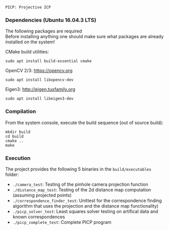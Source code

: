     PICP: Projective ICP

### Dependencies (Ubuntu 16.04.3 LTS)
The following packages are required <br>
Before installing anything one should make sure what packages are already installed on the system!

CMake build utilities:

    sudo apt install build-essential cmake
    
OpenCV 2/3: https://opencv.org

    sudo apt install libopencv-dev
    
Eigen3: http://eigen.tuxfamily.org

    sudo apt install libeigen3-dev

### Compilation
From the system console, execute the build sequence (out of source build):

    mkdir build
    cd build
    cmake ..
    make
    
### Execution
The project provides the following 5 binaries in the `build/executables` folder:
- `./camera_test`: Testing of the pinhole camera projection function
- `./distance_map_test`: Testing of the 2d distance map computation (assuming projected points)
- `./correspondence_finder_test`: Unittest for the correspondence finding algorithm that uses the projection and the distance map functionality)
- `./picp_solver_test`: Least squares solver testing on artifical data and known correspondences
- `./picp_complete_test`: Complete PICP program
